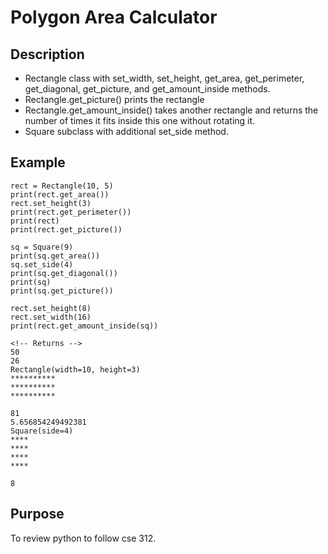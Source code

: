 
# Polygon Area Calculator 

## Description
- Rectangle class with set_width, set_height, get_area, get_perimeter, get_diagonal, get_picture, and get_amount_inside methods. 
- Rectangle.get_picture() prints the rectangle
- Rectangle.get_amount_inside() takes another rectangle and returns the number of times it fits inside this one without rotating it.
- Square subclass with additional set_side method. 

## Example
```
rect = Rectangle(10, 5)
print(rect.get_area())
rect.set_height(3)
print(rect.get_perimeter())
print(rect)
print(rect.get_picture())

sq = Square(9)
print(sq.get_area())
sq.set_side(4)
print(sq.get_diagonal())
print(sq)
print(sq.get_picture())

rect.set_height(8)
rect.set_width(16)
print(rect.get_amount_inside(sq))

<!-- Returns -->
50
26
Rectangle(width=10, height=3)
**********
**********
**********

81
5.656854249492381
Square(side=4)
****
****
****
****

8
```

## Purpose 
To review python to follow cse 312. 
